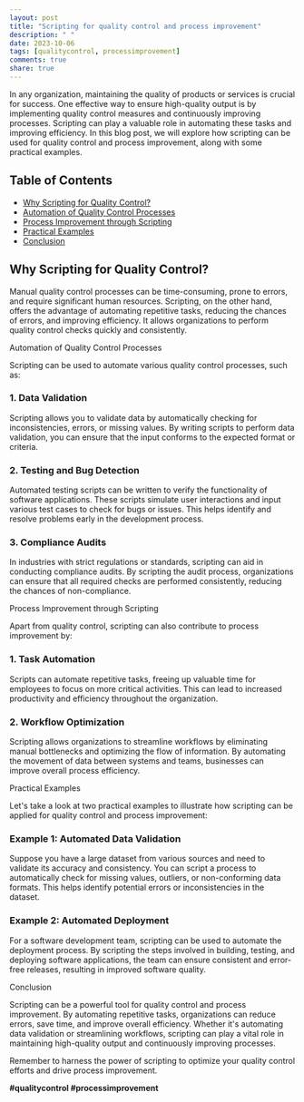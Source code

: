 ```yaml
---
layout: post
title: "Scripting for quality control and process improvement"
description: " "
date: 2023-10-06
tags: [qualitycontrol, processimprovement]
comments: true
share: true
---
```


In any organization, maintaining the quality of products or services is crucial for success. One effective way to ensure high-quality output is by implementing quality control measures and continuously improving processes. Scripting can play a valuable role in automating these tasks and improving efficiency. In this blog post, we will explore how scripting can be used for quality control and process improvement, along with some practical examples.

## Table of Contents
- [Why Scripting for Quality Control?](#why-scripting-for-quality-control)
- [Automation of Quality Control Processes](#automation-of-quality-control-processes)
- [Process Improvement through Scripting](#process-improvement-through-scripting)
- [Practical Examples](#practical-examples)
- [Conclusion](#conclusion)

## Why Scripting for Quality Control?

Manual quality control processes can be time-consuming, prone to errors, and require significant human resources. Scripting, on the other hand, offers the advantage of automating repetitive tasks, reducing the chances of errors, and improving efficiency. It allows organizations to perform quality control checks quickly and consistently.

Automation of Quality Control Processes

Scripting can be used to automate various quality control processes, such as:

### 1. Data Validation

Scripting allows you to validate data by automatically checking for inconsistencies, errors, or missing values. By writing scripts to perform data validation, you can ensure that the input conforms to the expected format or criteria.

### 2. Testing and Bug Detection

Automated testing scripts can be written to verify the functionality of software applications. These scripts simulate user interactions and input various test cases to check for bugs or issues. This helps identify and resolve problems early in the development process.

### 3. Compliance Audits

In industries with strict regulations or standards, scripting can aid in conducting compliance audits. By scripting the audit process, organizations can ensure that all required checks are performed consistently, reducing the chances of non-compliance.

Process Improvement through Scripting

Apart from quality control, scripting can also contribute to process improvement by:

### 1. Task Automation

Scripts can automate repetitive tasks, freeing up valuable time for employees to focus on more critical activities. This can lead to increased productivity and efficiency throughout the organization.

### 2. Workflow Optimization

Scripting allows organizations to streamline workflows by eliminating manual bottlenecks and optimizing the flow of information. By automating the movement of data between systems and teams, businesses can improve overall process efficiency.

Practical Examples

Let's take a look at two practical examples to illustrate how scripting can be applied for quality control and process improvement:

### Example 1: Automated Data Validation

Suppose you have a large dataset from various sources and need to validate its accuracy and consistency. You can script a process to automatically check for missing values, outliers, or non-conforming data formats. This helps identify potential errors or inconsistencies in the dataset.

### Example 2: Automated Deployment

For a software development team, scripting can be used to automate the deployment process. By scripting the steps involved in building, testing, and deploying software applications, the team can ensure consistent and error-free releases, resulting in improved software quality.

Conclusion

Scripting can be a powerful tool for quality control and process improvement. By automating repetitive tasks, organizations can reduce errors, save time, and improve overall efficiency. Whether it's automating data validation or streamlining workflows, scripting can play a vital role in maintaining high-quality output and continuously improving processes.

Remember to harness the power of scripting to optimize your quality control efforts and drive process improvement.

**#qualitycontrol #processimprovement**